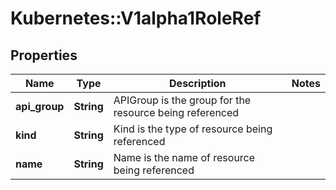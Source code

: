 # Kubernetes::V1alpha1RoleRef

## Properties
Name | Type | Description | Notes
------------ | ------------- | ------------- | -------------
**api_group** | **String** | APIGroup is the group for the resource being referenced | 
**kind** | **String** | Kind is the type of resource being referenced | 
**name** | **String** | Name is the name of resource being referenced | 


